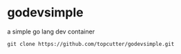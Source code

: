 # godevsimple
a simple go lang dev container

`git clone https://github.com/topcutter/godevsimple.git`
